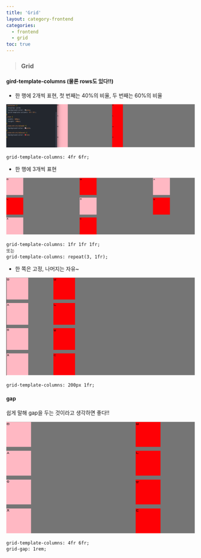 ```yaml
---
title: 'Grid'
layout: category-frontend
categories:
  - frontend
  - grid
toc: true
---
```


> ### Grid

#### gird-template-columns (물론 rows도 있다!!)

- 한 행에 2개씩 표현, 첫 번째는 40%의 비율, 두 번째는 60%의 비율

![](/img/4fr6fr.png)

```
grid-template-columns: 4fr 6fr;
```

- 한 행에 3개씩 표현

![](/img/1fr1fr1fr.png)

```
grid-template-columns: 1fr 1fr 1fr;
또는
grid-template-columns: repeat(3, 1fr);
```

- 한 쪽은 고정, 나머지는 자유~

![](/img/grid_px.png)

```
grid-template-columns: 200px 1fr;
```

#### gap

쉽게 말해 gap을 두는 것이라고 생각하면 좋다!!

![](/img/gap.png)

```
grid-template-columns: 4fr 6fr;
grid-gap: 1rem;
```
